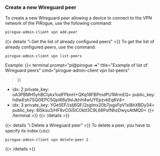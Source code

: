 ### Create a new Wireguard peer
To create a new Wireguard peer allowing a device to connect to the VPN network of the PiRogue, use the following command:
```shell {title="Add a new Wireguard peer"}
pirogue-admin-client vpn add-peer
```

{{< details "ℹ️ Get the list of already configured peers" >}}
To get the list of already configured peers, use the command:
```shell {title="List the Wireguard peers"}
pirogue-admin-client vpn list-peers
```

Example:
{{< terminal 
prompt="pi@pirogue ➜" 
title="Example of list of Wireguard peers"
cmd="pirogue-admin-client vpn list-peers" 
>}}
- idx: 2
  private_key: oA3PBMH5yhBCIykx1odFPbnH+QKq18FBPmdPU1MrmEQ=
  public_key: hdlwEsh7SQ0lEPC5Qpl66y9slJkhH4wUYEpzvkEq6V4=
- idx: 3
  private_key: YGe5EF//sIj6QF/2sglmx20b7jxgxFpV1sl8hXBDy34=
  public_key: 8lSksu3/HF8vCGi5lCOktI3C9L68PsfNhzDwyuAtMQ0=
{{< /terminal >}}
{{< /details >}}

{{< details "ℹ️ Delete a Wireguard peer" >}}
To delete a peer, you have to specify its index (`idx`):
```shell {title="Delete the peer #2"}
pirogue-admin-client vpn delete-peer 2
```
{{< /details >}}